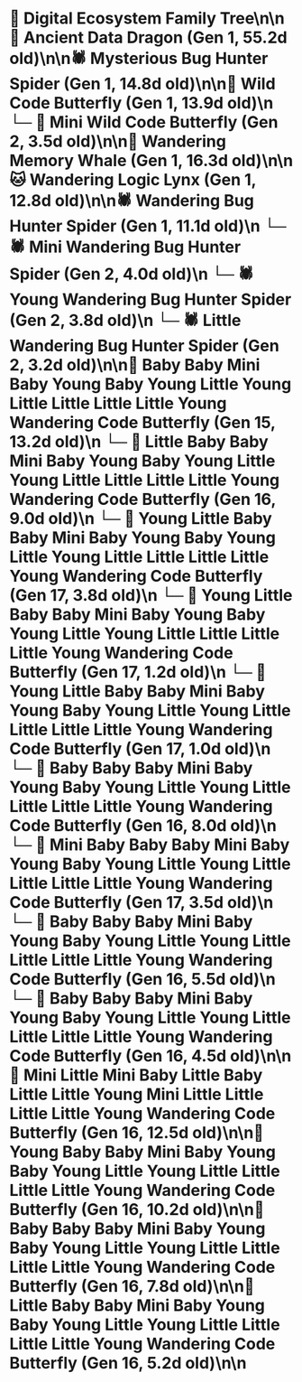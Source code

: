 # 🌳 Digital Ecosystem Family Tree\n\n🐉 Ancient Data Dragon (Gen 1, 55.2d old)\n\n🕷️ Mysterious Bug Hunter Spider (Gen 1, 14.8d old)\n\n🦋 Wild Code Butterfly (Gen 1, 13.9d old)\n  └─ 🦋 Mini Wild Code Butterfly (Gen 2, 3.5d old)\n\n🐋 Wandering Memory Whale (Gen 1, 16.3d old)\n\n🐱 Wandering Logic Lynx (Gen 1, 12.8d old)\n\n🕷️ Wandering Bug Hunter Spider (Gen 1, 11.1d old)\n  └─ 🕷️ Mini Wandering Bug Hunter Spider (Gen 2, 4.0d old)\n  └─ 🕷️ Young Wandering Bug Hunter Spider (Gen 2, 3.8d old)\n  └─ 🕷️ Little Wandering Bug Hunter Spider (Gen 2, 3.2d old)\n\n🦋 Baby Baby Mini Baby Young Baby Young Little Young Little Little Little Little Young Wandering Code Butterfly (Gen 15, 13.2d old)\n  └─ 🦋 Little Baby Baby Mini Baby Young Baby Young Little Young Little Little Little Little Young Wandering Code Butterfly (Gen 16, 9.0d old)\n    └─ 🦋 Young Little Baby Baby Mini Baby Young Baby Young Little Young Little Little Little Little Young Wandering Code Butterfly (Gen 17, 3.8d old)\n    └─ 🦋 Young Little Baby Baby Mini Baby Young Baby Young Little Young Little Little Little Little Young Wandering Code Butterfly (Gen 17, 1.2d old)\n    └─ 🦋 Young Little Baby Baby Mini Baby Young Baby Young Little Young Little Little Little Little Young Wandering Code Butterfly (Gen 17, 1.0d old)\n  └─ 🦋 Baby Baby Baby Mini Baby Young Baby Young Little Young Little Little Little Little Young Wandering Code Butterfly (Gen 16, 8.0d old)\n    └─ 🦋 Mini Baby Baby Baby Mini Baby Young Baby Young Little Young Little Little Little Little Young Wandering Code Butterfly (Gen 17, 3.5d old)\n  └─ 🦋 Baby Baby Baby Mini Baby Young Baby Young Little Young Little Little Little Little Young Wandering Code Butterfly (Gen 16, 5.5d old)\n  └─ 🦋 Baby Baby Baby Mini Baby Young Baby Young Little Young Little Little Little Little Young Wandering Code Butterfly (Gen 16, 4.5d old)\n\n🦋 Mini Little Mini Baby Little Baby Little Little Young Mini Little Little Little Little Young Wandering Code Butterfly (Gen 16, 12.5d old)\n\n🦋 Young Baby Baby Mini Baby Young Baby Young Little Young Little Little Little Little Young Wandering Code Butterfly (Gen 16, 10.2d old)\n\n🦋 Baby Baby Baby Mini Baby Young Baby Young Little Young Little Little Little Little Young Wandering Code Butterfly (Gen 16, 7.8d old)\n\n🦋 Little Baby Baby Mini Baby Young Baby Young Little Young Little Little Little Little Young Wandering Code Butterfly (Gen 16, 5.2d old)\n\n
